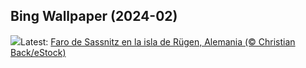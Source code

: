 ## Bing Wallpaper (2024-02)
![](https://www.bing.com/th?id=OHR.HalbinselJasmund_ES-ES6725793206_UHD.jpg&w=1000)Latest: [Faro de Sassnitz en la isla de Rügen, Alemania (© Christian Back/eStock)](https://www.bing.com/th?id=OHR.HalbinselJasmund_ES-ES6725793206_UHD.jpg)